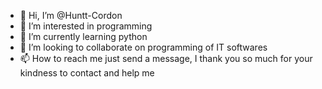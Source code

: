 - 👋 Hi, I’m @Huntt-Cordon
- 👀 I’m interested in programming
- 🌱 I’m currently learning python
- 💞️ I’m looking to collaborate on programming of IT softwares 
- 📫 How to reach me just send a message, I thank you so much for your kindness to contact and help me


<!---
Huntt-Cordon/Huntt-Cordon is a ✨ special ✨ repository because its `README.md` (this file) appears on your GitHub profile.
You can click the Preview link to take a look at your changes.
--->
